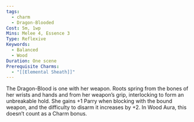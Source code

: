 ```yaml
---
tags:
  - charm
  - Dragon-Blooded
Cost: 5m, 1wp
Mins: Melee 4, Essence 3
Type: Reflexive
Keywords:
  - Balanced
  - Wood
Duration: One scene
Prerequisite Charms:
  - "[[Elemental Sheath]]"
---
```

The Dragon-Blood is one with her weapon. Roots spring from the bones of her wrists and hands and from her weapon’s grip, interlocking to form an unbreakable hold. She gains +1 Parry when blocking with the bound weapon, and the difficulty to disarm it increases by +2. In Wood Aura, this doesn’t count as a Charm bonus.
